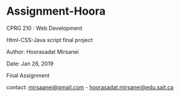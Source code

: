 # Assignment-Hoora

CPRG 210 : Web Development

Html-CSS-Java script final project

Author: Hoorasadat Mirsanei

Date: Jan 26, 2019

Final Assignment

contact: mirsaanei@gmail.com - hoorasadat.mirsanei@edu.sait.ca
